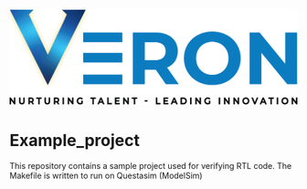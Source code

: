 # ![picture/veron_logo.png](https://github.com/RTL-Team-Veron/Example_project/blob/main/picture/veron_logo.png)
# Example_project
This repository contains a sample project used for verifying RTL code. The Makefile is written to run on Questasim (ModelSim)
